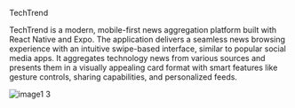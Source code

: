 TechTrend

TechTrend is a modern, mobile-first news aggregation platform built with React Native and Expo. The application delivers a seamless news browsing experience with an intuitive swipe-based interface, similar to popular social media apps. It aggregates technology news from various sources and presents them in a visually appealing card format with smart features like gesture controls, sharing capabilities, and personalized feeds.

![image1 3](https://github.com/user-attachments/assets/8070f1de-6d36-47e8-89bc-17ec10eb4a7b)
